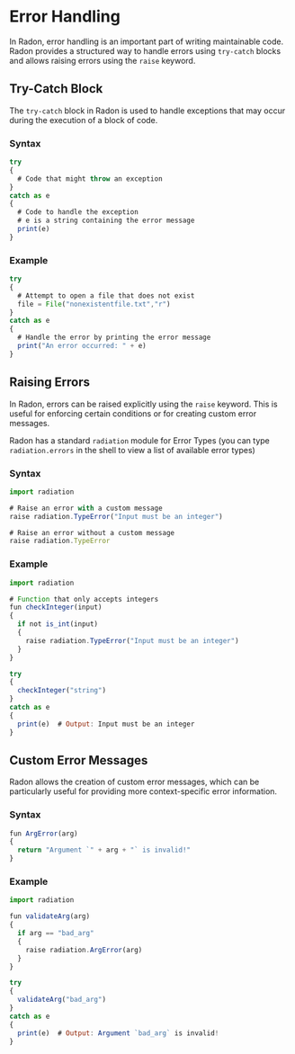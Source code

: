 # Error Handling

In Radon, error handling is an important part of writing maintainable code. Radon provides a structured way to handle errors using `try-catch` blocks and allows raising errors using the `raise` keyword.

## Try-Catch Block
The `try-catch` block in Radon is used to handle exceptions that may occur during the execution of a block of code. 

### Syntax
```js linenums="1" title="try-catch.rn"
try
{
  # Code that might throw an exception
}
catch as e
{
  # Code to handle the exception
  # e is a string containing the error message
  print(e)
}
```

### Example
```js linenums="1" title="try-catch.rn"
try
{
  # Attempt to open a file that does not exist
  file = File("nonexistentfile.txt","r")
}
catch as e
{
  # Handle the error by printing the error message
  print("An error occurred: " + e)
}
```

## Raising Errors
In Radon, errors can be raised explicitly using the `raise` keyword. This is useful for enforcing certain conditions or for creating custom error messages.

Radon has a standard `radiation` module for Error Types (you can type `radiation.errors` in the shell to view a list of available error types)

### Syntax
```js linenums="1" title="raise.rn"
import radiation

# Raise an error with a custom message
raise radiation.TypeError("Input must be an integer")

# Raise an error without a custom message
raise radiation.TypeError
```

### Example
```js linenums="1" title="raise.rn"
import radiation

# Function that only accepts integers
fun checkInteger(input)
{
  if not is_int(input)
  {
    raise radiation.TypeError("Input must be an integer")
  }
}

try
{
  checkInteger("string")
}
catch as e
{
  print(e)  # Output: Input must be an integer
}
```

## Custom Error Messages
Radon allows the creation of custom error messages, which can be particularly useful for providing more context-specific error information.

### Syntax
```js linenums="1" title="raise.rn"
fun ArgError(arg)
{
  return "Argument `" + arg + "` is invalid!"
}
```

### Example
```js linenums="1" title="raise.rn"
import radiation

fun validateArg(arg)
{
  if arg == "bad_arg"
  {
    raise radiation.ArgError(arg)
  }
}

try
{
  validateArg("bad_arg")
}
catch as e
{
  print(e)  # Output: Argument `bad_arg` is invalid!
}
```